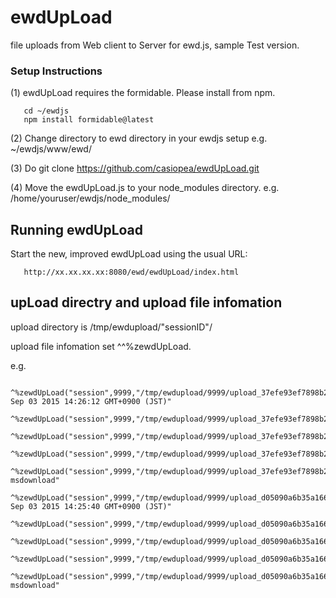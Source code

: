 # ewdUpLoad
file uploads from Web client to Server for ewd.js, sample Test version.

### Setup Instructions


(1) ewdUpLoad requires the formidable. Please install from npm.

       cd ~/ewdjs
       npm install formidable@latest


(2) Change directory to ewd directory in your ewdjs setup e.g. ~/ewdjs/www/ewd/


(3) Do git clone https://github.com/casiopea/ewdUpLoad.git


(4) Move the ewdUpLoad.js to your node_modules directory. e.g. /home/youruser/ewdjs/node_modules/


## Running ewdUpLoad

Start the new, improved ewdUpLoad using the usual URL:

       http://xx.xx.xx.xx:8080/ewd/ewdUpLoad/index.html

## upLoad directry and upload file infomation


upload directory is /tmp/ewdupload/"sessionID"/


upload file infomation set ^^%zewdUpLoad.


e.g.

     ^%zewdUpLoad("session",9999,"/tmp/ewdupload/9999/upload_37efe93ef7898b2177","lastModifiedDate")="Thu Sep 03 2015 14:26:12 GMT+0900 (JST)"
     ^%zewdUpLoad("session",9999,"/tmp/ewdupload/9999/upload_37efe93ef7898b2177","name")="gtmandewdjsSetup.exe"
     ^%zewdUpLoad("session",9999,"/tmp/ewdupload/9999/upload_37efe93ef7898b2177","path")="/tmp/ewdupload/9999/upload_37efe93ef7898b2177"
     ^%zewdUpLoad("session",9999,"/tmp/ewdupload/9999/upload_37efe93ef7898b2177","size")=711152
     ^%zewdUpLoad("session",9999,"/tmp/ewdupload/9999/upload_37efe93ef7898b2177","type")="application/x-msdownload"
     ^%zewdUpLoad("session",9999,"/tmp/ewdupload/9999/upload_d05090a6b35a1663eb","lastModifiedDate")="Thu Sep 03 2015 14:25:40 GMT+0900 (JST)"
     ^%zewdUpLoad("session",9999,"/tmp/ewdupload/9999/upload_d05090a6b35a1663eb","name")="gtmewdjsinstall.exe"
     ^%zewdUpLoad("session",9999,"/tmp/ewdupload/9999/upload_d05090a6b35a1663eb","path")="/tmp/ewdupload/9999/upload_d05090a6b35a1663eb"
     ^%zewdUpLoad("session",9999,"/tmp/ewdupload/9999/upload_d05090a6b35a1663eb","size")=2130028
     ^%zewdUpLoad("session",9999,"/tmp/ewdupload/9999/upload_d05090a6b35a1663eb","type")="application/x-msdownload"








